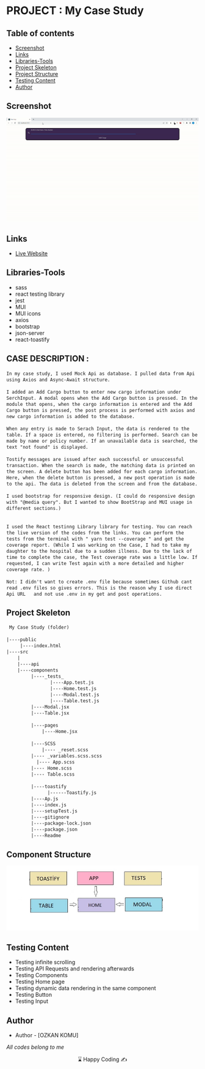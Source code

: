 
# PROJECT : My Case Study

## Table of contents

- [Screenshot](#screenshot)
- [Links](#links)
- [Libraries-Tools](#libraries-tools)
- [Project Skeleton ](#project-skeleton)
- [Project Structure](#project-structure)
- [Testing Content](#testing-content)
- [Author](#author)

## Screenshot

<p align="center">
<img  src="screen.gif" alt="screenshot">
</p>

## Links

- [Live Website](https://ozkankomu.github.io/ozkanKomu-Case-Study/)


## Libraries-Tools



- sass
- react testing library
- jest
- MUI
- MUI icons
- axios
- bootstrap
- json-server
- react-toastify


## CASE DESCRIPTION : 
	
	In my case study, I used Mock Api as database. I pulled data from Api using Axios and Async-Await structure. 

	I added an Add Cargo button to enter new cargo information under SerchInput. A modal opens when the Add Cargo button is pressed. In the module that opens, when the cargo information is entered and the Add Cargo button is pressed, the post process is performed with axios and new cargo information is added to the database. 
	
	When any entry is made to Serach Input, the data is rendered to the table. If a space is entered, no filtering is performed. Search can be made by name or policy number. If an unavailable data is searched, the text "not found" is displayed. 
	
	Tostify messages are issued after each successful or unsuccessful transaction. When the search is made, the matching data is printed on the screen. A delete button has been added for each cargo information. Here, when the delete button is pressed, a new post operation is made to the api. The data is deleted from the screen and from the database. 
	
	I used bootstrap for responsive design. (I could do responsive design with "@media query". But I wanted to show BootStrap and MUI usage in different sections.)
	
		
	I used the React testinng Library library for testing. You can reach the live version of the codes from the links. You can perform the tests from the terminal with " yarn test --coverage " and get the coverage report. (While I was working on the Case, I had to take my daughter to the hospital due to a sudden illness. Due to the lack of time to complete the case, the Test coverage rate was a little low. If requested, I can write Test again with a more detailed and higher coverage rate. )
	
	Not: I didn't want to create .env file because sometimes Github cant read .env files so gives errors. This is the reason why I use direct    Api URL   and not use .env in my get and post operations.


## Project Skeleton

```
 My Case Study (folder)

|----public
     |----index.html
|----src
    |
    |----api
    |----components
         |----_tests_
                |----App.test.js
                |----Home.test.js
                |----Modal.test.js
                |----Table.test.js
         |----Modal.jsx
         |----Table.jsx
         
         |----pages
             |----Home.jsx

         |----SCSS
             |---- _reset.scss
		 |---- _variables.scss.scss
	       |---- App.scss
		 |---- Home.scss
		 |---- Table.scss

         |----toastify
               |------Toastify.js
         |----Ap.js
         |----index.js
         |----setupTest.js
         |----gitignore
         |----package-lock.json
         |----package.json
         |----Readme
```

## Component Structure

<p align="center">
<img  src="./table.jpg" alt="screenshot">
</p>

## Testing Content

- Testing infinite scrolling
- Testing API Requests and rendering afterwards
- Testing Components
- Testing Home page
- Testing dynamic data rendering in the same component
- Testing Button
- Testing Input



## Author

- Author - [OZKAN KOMU]
<p><i>All codes belong to me</i></p>
<center> &#8987; Happy Coding  &#9997; </center>
